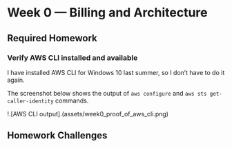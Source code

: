 # Week 0 — Billing and Architecture

## Required Homework

### Verify AWS CLI installed and available

I have installed AWS CLI for Windows 10 last summer, so I don’t have to do it again.

The screenshot below shows the output of ```aws configure``` and ```aws sts get-caller-identity``` commands.

!.[AWS CLI output].(assets/week0_proof_of_aws_cli.png)

## Homework Challenges
